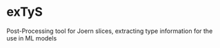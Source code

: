 # exTyS
Post-Processing tool for Joern slices, extracting type information for the use in ML models

